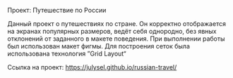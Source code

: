 Проект: Путешествие по России

Данный проект о путешествиях по стране. Он корректно отображается на экранах популярных размеров, ведёт себя однородно, без явных отклонений от заданного в макете поведения.
При выполнении работы был использован макет фигмы.
Для построения сеток была использована технология ”Grid Layout“

Ссылка на проект: https://julysel.github.io/russian-travel/
